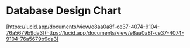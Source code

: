 # Database Design Chart

[https://lucid.app/documents/view/e8aa0a8f-ce37-4074-9104-76a5679b9da3](https://lucid.app/documents/view/e8aa0a8f-ce37-4074-9104-76a5679b9da3)
